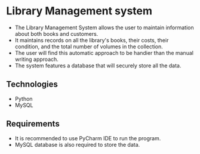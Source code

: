 # Library Management system

- The Library Management System allows the user to maintain information about both books and customers.
- It maintains records on all the library's books, their costs, their condition, and the total number of volumes in the collection.
- The user will find this automatic approach to be handier than the manual writing approach.
-  The system features a database that will securely store all the data.


## Technologies
- Python
- MySQL


## Requirements
- It is recommended to use PyCharm IDE to run the program.
- MySQL database is also required to store the data.
